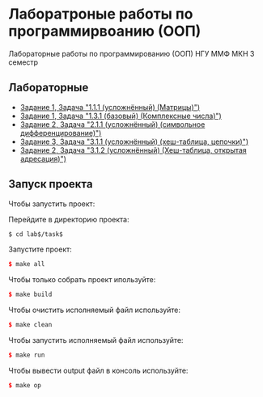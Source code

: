 # Лаборатроные работы по программирвоанию (ООП)
Лабораторные работы по программированию (ООП) НГУ ММФ МКН 3 семестр

## Лабораторные
- [Задание 1, Задача "1.1.1 (усложнённый) (Матрицы)")](./lab1/task1.1.1/task1.1.1.cpp)
- [Задание 1, Задача "1.3.1 (базовый) (Комплексные числа)")](./lab1/task1.3.1/task1.3.1.cpp)
- [Задание 2, Задача "2.1.1 (усложнённый) (символьное дифференцирование)")](./lab2/task2.1.1/task2.1.1.cpp)
- [Задание 3, Задача "3.1.1 (усложнённый) (хеш-таблица, цепочки)")](./lab3/task3.1.1/task3.1.1.cpp)
- [Задание 2, Задача "3.1.2 (усложнённый) (Хеш-таблица, открытая адресация)")](./lab3/task3.1.2/task3.1.2.cpp)


## Запуск проекта
Чтобы запустить проект:

Перейдите в директорию проекта:
```sh
$ cd lab$/task$
```

Запустите проект:
```cpp
$ make all
```
Чтобы только собрать проект ипользуйте:
```cpp
$ make build
```

Чтобы очистить исполняемый файл используйте:
```cpp
$ make clean
```

Чтобы запустить исполняемый файл используйте:
```cpp
$ make run
```

Чтобы вывести output файл в консоль используйте:
```cpp
$ make op
```
